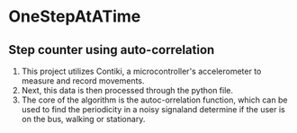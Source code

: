 # OneStepAtATime
## Step counter using auto-correlation 

1. This project utilizes Contiki, a microcontroller's accelerometer to measure and record movements. 
2. Next, this data is then processed through the python file.
3. The core of the algorithm is the autoc-orrelation function, which can be used to find the periodicity in a noisy signaland determine if the user is on the bus, walking or stationary. 



